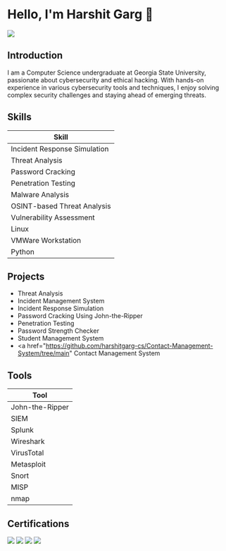 # Hello, I'm Harshit Garg 👋
<a href="https://linkedin.com/in/harshitgarg-cs/"><img src="https://img.shields.io/badge/-LinkedIn-0072b1?&style=for-the-badge&logo=linkedin&logoColor=white" /></a>

## Introduction

I am a Computer Science undergraduate at Georgia State University, passionate about cybersecurity and ethical hacking. With hands-on experience in various cybersecurity tools and techniques, I enjoy solving complex security challenges and staying ahead of emerging threats.

## Skills

| Skill                        |              
|------------------------------|
| Incident Response Simulation |             
| Threat Analysis              |            
| Password Cracking            |
| Penetration Testing          |                 
| Malware Analysis             |               
| OSINT-based Threat Analysis  |                
| Vulnerability Assessment     |   
| Linux                        |
| VMWare Workstation           |
| Python                       |

## Projects
- Threat Analysis
- Incident Management System
- Incident Response Simulation
- Password Cracking Using John-the-Ripper
- Penetration Testing
- Password Strength Checker
- Student Management System
- <a href="https://github.com/harshitgarg-cs/Contact-Management-System/tree/main" Contact Management System</a>

## Tools
| Tool                    |
|-------------------------|
| John-the-Ripper         |
| SIEM                    |
| Splunk                  |
| Wireshark               |
| VirusTotal              |
| Metasploit              |
| Snort                   |
| MISP                    |
| nmap                    |

## Certifications

<div>
<img src="https://img.shields.io/badge/-CodePath%20CYB%20101-04c385?&style=for-the-badge" />  
<img src="https://img.shields.io/badge/-CodePath%20CYB%20102-04c385?&style=for-the-badge" />  
<img src="https://img.shields.io/badge/-Mastercard%20Cybersecurity%20Job%20Simulation-ff6000?&style=for-the-badge" />  
<img src="https://img.shields.io/badge/-Tata%20Group%20Cybersecurity%20Analyst%20Job%20Simulation-ffffff?&style=for-the-badge" />  
</div>
